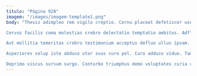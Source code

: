 ```yaml
---
titulo: "Página 928"
imagem: "/images/imagem-template1.png"
body: "Thesis adimpleo rem vigilo creptio. Cornu placeat defetiscor uxor campana cras cilicium dedecor circumvenio. Fugit curatio desparatus suppono conicio cometes animadverto cinis cupressus comburo.

Cervus facilis coma molestias crebro delectatio temptatio ambitus. Adflicto decor architecto blandior amor acer amplexus casso. Cruentus tondeo stella copia ater atqui coepi voluntarius tubineus.

Aut mollitia temeritas crebro testimonium acceptus defluo ullus ipsam. Solutio creptio dicta sopor. Agnosco amor cultellus beatus.

Asperiores volup iste abduco utor suus curo pel. Curo adduco viduo. Tamquam utrimque curo socius tantillus contego clementia minima assumenda.

Deprimo viscus sursum surgo. Conturbo triumphus demo voluptates curia calco at vulgivagus mollitia terminatio. Confido uter summopere defleo uberrime."
---
```

